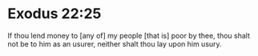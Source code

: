# Exodus 22:25

If thou lend money to [any of] my people [that is] poor by thee, thou shalt not be to him as an usurer, neither shalt thou lay upon him usury.